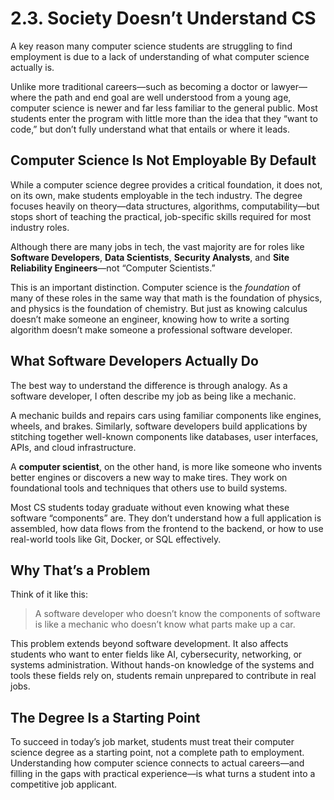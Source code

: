 # 2.3. Society Doesn’t Understand CS

A key reason many computer science students are struggling to find employment is due to a lack of understanding of what computer science actually is.

Unlike more traditional careers—such as becoming a doctor or lawyer—where the path and end goal are well understood from a young age, computer science is newer and far less familiar to the general public. Most students enter the program with little more than the idea that they “want to code,” but don’t fully understand what that entails or where it leads.

## Computer Science Is Not Employable By Default

While a computer science degree provides a critical foundation, it does not, on its own, make students employable in the tech industry. The degree focuses heavily on theory—data structures, algorithms, computability—but stops short of teaching the practical, job-specific skills required for most industry roles.

Although there are many jobs in tech, the vast majority are for roles like **Software Developers**, **Data Scientists**, **Security Analysts**, and **Site Reliability Engineers**—not “Computer Scientists.”

This is an important distinction. Computer science is the _foundation_ of many of these roles in the same way that math is the foundation of physics, and physics is the foundation of chemistry. But just as knowing calculus doesn’t make someone an engineer, knowing how to write a sorting algorithm doesn’t make someone a professional software developer.

<!-- ![Computer Science is a Foundation, Not a Career](./img/fields.png) -->

## What Software Developers Actually Do

The best way to understand the difference is through analogy. As a software developer, I often describe my job as being like a mechanic.

A mechanic builds and repairs cars using familiar components like engines, wheels, and brakes. Similarly, software developers build applications by stitching together well-known components like databases, user interfaces, APIs, and cloud infrastructure.

A **computer scientist**, on the other hand, is more like someone who invents better engines or discovers a new way to make tires. They work on foundational tools and techniques that others use to build systems.

Most CS students today graduate without even knowing what these software “components” are. They don’t understand how a full application is assembled, how data flows from the frontend to the backend, or how to use real-world tools like Git, Docker, or SQL effectively.

## Why That’s a Problem

Think of it like this:

> A software developer who doesn’t know the components of software is like a mechanic who doesn’t know what parts make up a car.

This problem extends beyond software development. It also affects students who want to enter fields like AI, cybersecurity, networking, or systems administration. Without hands-on knowledge of the systems and tools these fields rely on, students remain unprepared to contribute in real jobs.

## The Degree Is a Starting Point

To succeed in today’s job market, students must treat their computer science degree as a starting point, not a complete path to employment. Understanding how computer science connects to actual careers—and filling in the gaps with practical experience—is what turns a student into a competitive job applicant.
